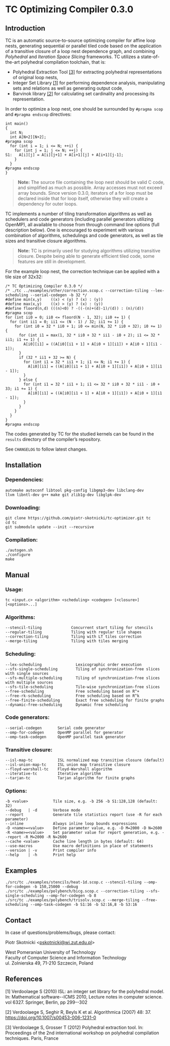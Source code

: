 TC Optimizing Compiler 0.3.0
============================

Introduction
------------

TC is an automatic source-to-source optimizing compiler for affine loop nests, generating sequential or parallel tiled code based on the application of a transitive closure of a loop nest dependence graph, and combining *Polyhedral* and *Iteration Space Slicing* frameworks. TC utilizes a state-of-the-art polyhedral compilation toolchain, that is:

- Polyhedral Extraction Tool [\[3\]](#references) for extracting polyhedral representations of original loop nests,
- Integer Set Library [\[1\]](#references) for performing dependence analysis, manipulating sets and relations as well as generating output code, 
- Barvinok library [\[2\]](#references) for calculating set cardinality and processing its representation.

In order to optimize a loop nest, one should be surrounded by `#pragma scop` and `#pragma endscop` directives:

    int main()
    {
      int N;
      int A[N+2][N+2];
    #pragma scop
      for (int i = 1; i <= N; ++i) {
        for (int j = 1; j <= N; ++j) {
    S1:   A[i][j] = A[i][j+1] + A[i+1][j] + A[i+1][j-1];
        }
      }
    #pragma endscop
    }

> **Note:** The source file containing the loop nest should be valid C code, and simplified as much as possible. Array accesses must not exceed array bounds. Since version 0.3.0, iterators of a for loop must be declared inside that for loop itself, otherwise they will create a dependency for outer loops.

TC implements a number of tiling transformation algorithms as well as schedulers and code generators (including parallel generators utilizing OpenMP), all available to choose from through command line options (full description below). One is encouraged to experiment with various combination of algorithms, schedulings and code generators, as well as tile sizes and transitive closure algorithms.

> **Note:** TC is primarily used for studying algorithms utilizing transitive closure. Despite being able to generate efficient tiled code, some features are still in development.

For the example loop nest, the correction technique can be applied with a tile size of 32x32:

    /* TC Optimizing Compiler 0.3.0 */
    /* ./tc ../examples/other/correction.scop.c --correction-tiling --lex-scheduling --serial-codegen -b 32 */
    #define min(x,y)    ((x) < (y) ? (x) : (y))
    #define max(x,y)    ((x) > (y) ? (x) : (y))
    #define floord(n,d) (((n)<0) ? -((-(n)+(d)-1)/(d)) : (n)/(d))
    #pragma scop
    for (int ii0 = 0; ii0 <= floord(N - 1, 32); ii0 += 1) {
      for (int ii1 = 0; ii1 <= (N - 1) / 32; ii1 += 1) {
        for (int i0 = 32 * ii0 + 1; i0 <= min(N, 32 * ii0 + 32); i0 += 1) {
          for (int i1 = max(1, 32 * ii0 + 32 * ii1 - i0 + 2); i1 <= 32 * ii1; i1 += 1) {
            A[i0][i1] = ((A[i0][i1 + 1] + A[i0 + 1][i1]) + A[i0 + 1][i1 - 1]);
          }
          if (32 * ii1 + 32 >= N) {
            for (int i1 = 32 * ii1 + 1; i1 <= N; i1 += 1) {
              A[i0][i1] = ((A[i0][i1 + 1] + A[i0 + 1][i1]) + A[i0 + 1][i1 - 1]);
            }
          } else {
            for (int i1 = 32 * ii1 + 1; i1 <= 32 * ii0 + 32 * ii1 - i0 + 33; i1 += 1) {
              A[i0][i1] = ((A[i0][i1 + 1] + A[i0 + 1][i1]) + A[i0 + 1][i1 - 1]);
            }
          }
        }
      }
    }
    #pragma endscop

The codes generated by TC for the studied kernels can be found in the `results` directory of the compiler’s repository.

See `CHANGELOG` to follow latest changes.

Installation
------------

### Dependencies:

    automake autoconf libtool pkg-config libgmp3-dev libclang-dev
    llvm libntl-dev g++ make git zlib1g-dev libglpk-dev

### Downloading:

    git clone https://github.com/piotr-skotnicki/tc-optimizer.git tc
    cd tc
    git submodule update --init --recursive

### Compilation:

    ./autogen.sh
    ./configure
    make

Manual
------

### Usage:

    tc <input.c> <algorithm> <scheduling> <codegen> [<closure>] [<options>...]

### Algorithms:

    --stencil-tiling             Concurrent start tiling for stencils
    --regular-tiling             Tiling with regular tile shapes
    --correction-tiling          Tiling with LT tiles correction
    --merge-tiling               Tiling with tiles merging

### Scheduling:

    --lex-scheduling               Lexicographic order execution
    --sfs-single-scheduling        Tiling of synchronization-free slices with single sources
    --sfs-multiple-scheduling      Tiling of synchronization-free slices with multiple sources
    --sfs-tile-scheduling          Tile-wise synchronization-free slices
    --free-scheduling              Free scheduling based on R^+
    --free-rk-scheduling           Free scheduling based on R^k
    --free-finite-scheduling       Exact free scheduling for finite graphs
    --dynamic-free-scheduling      Dynamic free scheduling

### Code generators:

    --serial-codegen       Serial code generator
    --omp-for-codegen      OpenMP parallel for generator
    --omp-task-codegen     OpenMP parallel task generator

### Transitive closure:

    --isl-map-tc           ISL normalized map transitive closure (default)
    --isl-union-map-tc     ISL union map transitive closure
    --floyd-warshall-tc    Floyd-Warshall algorithm
    --iterative-tc         Iterative algorithm
    --tarjan-tc            Tarjan algorithm for finite graphs

### Options:

    -b <value>           Tile size, e.g. -b 256 -b S1:128,128 (default: 32)
    --debug   | -d       Verbose mode
    --report             Generate tile statistics report (use -R for each parameter)
    --inline             Always inline loop bounds expressions
    -D <name>=<value>    Define parameter value, e.g. -D M=2000 -D N=2600
    -R <name>=<value>    Set parameter value for report generation, e.g. --report -R M=2000 -R N=2600
    --cache <value>      Cache line length in bytes (default: 64)
    --use-macros         Use macro definitions in place of statements
    --version | -v       Print compiler info
    --help    | -h       Print help

Examples
--------

    ./src/tc ./examples/stencils/heat-1d.scop.c --stencil-tiling --omp-for-codegen -b 150,25000 --debug
    ./src/tc ./examples/polybench/bicg.scop.c --correction-tiling --sfs-single-scheduling --omp-for-codegen -b 8
    ./src/tc ./examples/polybench/trisolv.scop.c --merge-tiling --free-scheduling --omp-task-codegen -b S1:16 -b S2:16,8 -b S3:16

Contact
-------

In case of questions/problems/bugs, please contact:

Piotr Skotnicki \<<pskotnicki@wi.zut.edu.pl>\>

West Pomeranian University of Technology \
Faculty of Computer Science and Information Technology \
ul. Zolnierska 49, 71-210 Szczecin, Poland

References
----------

[1] Verdoolaege S (2010) ISL: an integer set library for the polyhedral model. In: Mathematical software--ICMS 2010, Lecture notes in computer science. vol 6327. Springer, Berlin, pp 299--302

[2] Verdoolaege S, Seghir R, Beyls K et al. Algorithmica (2007) 48: 37. https://doi.org/10.1007/s00453-006-1231-0

[3] Verdoolaege S, Grosser T (2012) Polyhedral extraction tool. In: Proceedings of the 2nd international workshop on polyhedral compilation techniques. Paris, France
